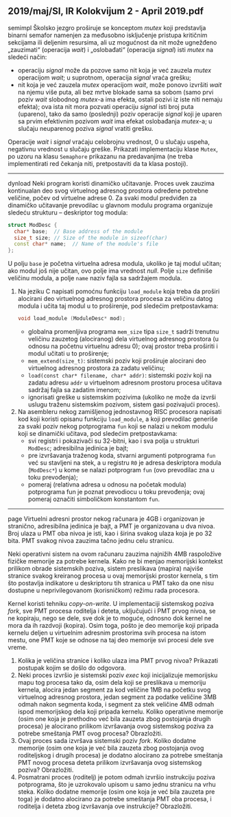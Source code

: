 2019/maj/SI, IR Kolokvijum 2 - April 2019.pdf
--------------------------------------------------------------------------------
semimpl
Školsko jezgro proširuje se konceptom *mutex* koji predstavlja binarni semafor namenjen za
međusobno isključenje pristupa kritičnim sekcijama ili deljenim resursima, ali uz mogućnost
da nit može ugnežđeno „zauzimati“  (operacija *wait*) i „oslobađati“  (operacija *signal*) isti
*mutex* na sledeći način:

- operaciju *signal* može da pozove samo nit koja je već zauzela *mutex* operacijom *wait*;
u suprotnom, operacija *signal* vraća grešku;
- nit koja je već zauzela *mutex* operacijom *wait*, može ponovo izvršiti *wait* na njemu
više puta, ali bez mrtve blokade sama sa sobom (samo prvi poziv *wait* slobodnog
*mutex*-a ima efekta, ostali pozivi iz iste niti nemaju efekta); ova ista nit mora pozvati
operaciju *signal* isti broj puta (upareno), tako da samo (poslednji) poziv operacije
*signal* koji je uparen sa prvim efektivnim pozivom *wait* ima efekat oslobađanja
*mutex*-a; u slučaju neuparenog poziva *signal* vratiti grešku.

Operacije *wait* i *signal* vraćaju celobrojnu vrednost, 0 u slučaju uspeha, negativnu vrednost u
slučaju greške. Prikazati implementaciju klase
`Mutex`, po uzoru na klasu `Semaphore` prikazanu
na predavanjima (ne treba implementirati red čekanja niti, pretpostaviti da ta klasa postoji).

--------------------------------------------------------------------------------
dynload
Neki program koristi dinamičko učitavanje. Proces uvek zauzima kontinualan deo svog
virtuelnog adresnog prostora određene potrebne veličine, počev od virtuelne adrese 0. Za
svaki modul predviđen za dinamičko učitavanje prevodilac u glavnom modulu programa
organizuje sledeću strukturu – deskriptor tog modula:
```cpp
struct ModDesc {
  char* base;  // Base address of the module
  size_t size; // Size of the module in sizeof(char)
  const char* name;  // Name of the module's file
};
```
U polju `base` je početna virtuelna adresa modula, ukoliko je taj modul učitan; ako modul još
nije učitan, ovo polje ima vrednost *null*. Polje `size` definiše veličinu modula, a polje `name`
naziv fajla sa sadržajem modula.

1. Na jeziku C napisati pomoćnu funkciju
`load_module` koja treba da proširi alocirani deo
virtuelnog adresnog prostora procesa za veličinu datog modula i učita taj modul u to
proširenje, pod sledećim pretpostavkama:
   ```cpp
   void load_module (ModuleDesc* mod);
   ```
   - globalna promenljiva programa `mem_size` tipa `size_t` sadrži trenutnu veličinu zauzetog (alociranog) dela virtuelnog adresnog prostora (u odnosu na početnu virtuelnu adresu 0); ovaj prostor treba proširiti i modul učitati u to proširenje;
   - `mem_extend(size_t)`: sistemski poziv koji proširuje alocirani deo virtuelnog adresnog prostora za zadatu veličinu;
   - `load(const char* filename, char* addr)`: sistemski poziv koji na zadatu adresu `addr` u virtuelnom adresnom prostoru procesa učitava sadržaj fajla sa zadatim imenom;
   - ignorisati greške u sistemskim pozivima (ukoliko ne može da izvrši uslugu traženu sistemskim pozivom, sistem gasi pozivajući proces).
2. Na asembleru nekog zamišljenog jednostavnog RISC procesora napisati kod koji koristi
opisanu funkciju
`load_module`, a koji prevodilac generiše za svaki poziv nekog potprograma
`fun` koji se nalazi u nekom modulu koji se dinamički učitava, pod sledećim pretpostavkama:
   - svi registri i pokazivači su 32-bitni, kao i sva polja u strukturi `ModDesc`; adresibilna jedinica je bajt;
   - pre izvršavanja traženog koda, stvarni argumenti potprograma `fun` već su stavljeni na
stek, a u registru `R0` je adresa deskriptora modula (`ModDesc*`) u kome se nalazi
potprogram
`fun` (ovo prevodilac zna u toku prevođenja);
   - pomeraj (relativna adresa u odnosu na početak modula) potprograma
fun je poznat
prevodiocu u toku prevođenja; ovaj pomeraj označiti simboličkom konstantom `fun`.

--------------------------------------------------------------------------------
page
Virtuelni adresni prostor nekog računara je 4GB i organizovan je stranično, adresibilna
jedinica je bajt, a PMT je organizovana u dva nivoa. Broj ulaza u PMT oba nivoa je isti, kao i
širina svakog ulaza koja je po 32 bita. PMT svakog nivoa zauzima tačno jednu celu stranicu.

Neki operativni sistem na ovom računaru zauzima najnižih 4MB raspoložive fizičke memorije
za potrebe kernela. Kako ne bi menjao memorijski kontekst prilikom obrade sistemskih
poziva, sistem preslikava (mapira) najviše stranice svakog kreiranog procesa u ovaj
memorijski prostor kernela, s tim što postavlja indikatore u deskriptoru tih stranica u PMT
tako da one nisu dostupne u neprivilegovanom (korisničkom) režimu rada procesora.

Kernel koristi tehniku *copy-on-write*. U implementaciji sistemskog poziva *fork*, sve PMT
procesa roditelja i deteta, uključujući i PMT prvog nivoa, se ne kopiraju, nego se dele, sve dok
je to moguće, odnosno dok kernel ne mora da ih razdvoji (kopira). Osim toga, pošto je deo
memorije koji pripada kernelu deljen u virtuelnim adresnim prostorima svih procesa na istom
mestu, one PMT koje se odnose na taj deo memorije svi procesi dele sve vreme.

1. Kolika je veličina stranice i koliko ulaza ima PMT prvog nivoa? Prikazati postupak kojim se došlo do odgovora.
2. Neki proces izvršio je sistemski poziv *exec* koji inicijalizuje memorijsku mapu tog
procesa tako da, osim dela koji se preslikava u memoriju kernela, alocira jedan segment za
kod veličine 1MB na početku svog virtuelnog adresnog prostora, jedan segment za podatke
veličine 3MB odmah nakon segmenta koda, i segment za stek veličine 4MB odmah ispod
memorijskog dela koji pripada kernelu. Koliko operativne memorije (osim one koja je
prethodno već bila zauzeta zbog postojanja drugih procesa) je alocirano prilikom izvršavanja
ovog sistemskog poziva za potrebe smeštanja PMT ovog procesa? Obrazložiti.
3. Ovaj proces sada izvršava sistemski poziv *fork*. Koliko dodatne memorije (osim one
koja je već bila zauzeta zbog postojanja ovog roditeljskog i drugih procesa) je dodatno
alocirano za potrebe smeštanja PMT novog procesa deteta prilikom izvršavanja ovog
sistemskog poziva? Obrazložiti.
4. Posmatrani proces (roditelj) je potom odmah izvršio instrukciju poziva potprograma,
što je uzrokovalo upisom u samo jednu stranicu na vrhu steka. Koliko dodatne memorije
(osim one koja je već bila zauzeta pre toga) je dodatno alocirano za potrebe smeštanja PMT
oba procesa, i roditelja i deteta zbog izvršavanja ove instrukcije? Obrazložiti.
